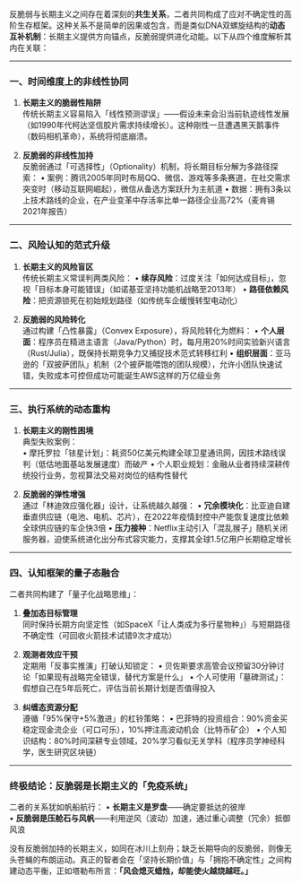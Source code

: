 反脆弱与长期主义之间存在着深刻的**共生关系**，二者共同构成了应对不确定性的高阶生存框架。这种关系不是简单的因果或包含，而是类似DNA双螺旋结构的**动态互补机制**：长期主义提供方向锚点，反脆弱提供进化动能。以下从四个维度解析其内在关联：

---

### 一、时间维度上的非线性协同
1. **长期主义的脆弱性陷阱**  
   传统长期主义容易陷入「线性预测谬误」——假设未来会沿当前轨迹线性发展（如1990年代柯达坚信胶片需求持续增长）。这种刚性一旦遭遇黑天鹅事件（数码相机革命），系统将彻底崩溃。

2. **反脆弱的非线性加持**  
   反脆弱通过「可选择性」（Optionality）机制，将长期目标分解为多路径探索：
   • 案例：腾讯2005年同时布局QQ、微信、游戏等多条赛道，在社交需求突变时（移动互联网崛起），微信从备选方案跃升为主航道
   • 数据：拥有3条以上技术路线的企业，在产业变革中存活率比单一路径企业高72%（麦肯锡2021年报告）

---

### 二、风险认知的范式升级
1. **长期主义的风险盲区**  
   传统长期主义常误判两类风险：
   • **续存风险**：过度关注「如何达成目标」，忽视「目标本身可能错误」（如诺基亚坚持功能机战略至2013年）
   • **路径依赖风险**：把资源锁死在初始规划路径（如传统车企缓慢转型电动化）

2. **反脆弱的风险转化**  
   通过构建「凸性暴露」（Convex Exposure），将风险转化为燃料：
   • **个人层面**：程序员在精进主语言（Java/Python）时，每月用20%时间实验新兴语言（Rust/Julia），既保持长期竞争力又捕捉技术范式转移红利
   • **组织层面**：亚马逊的「双披萨团队」机制（2个披萨能喂饱的团队规模），允许小团队快速试错，失败成本可控但成功可能诞生AWS这样的万亿级业务

---

### 三、执行系统的动态重构
1. **长期主义的刚性困境**  
   典型失败案例：  
   • 摩托罗拉「铱星计划」：耗资50亿美元构建全球卫星通讯网，因技术路线误判（低估地面基站发展速度）而破产
   • 个人职业规划：金融从业者持续深耕传统投行业务，忽视算法交易对岗位的结构性替代

2. **反脆弱的弹性增强**  
   通过「林迪效应强化器」设计，让系统越久越强：
   • **冗余模块化**：比亚迪自建垂直供应链（电池、电机、芯片），在2022年疫情封控中产能恢复速度比依赖全球供应链的车企快3倍
   • **压力接种**：Netflix主动引入「混乱猴子」随机关闭服务器，迫使系统进化出分布式容灾能力，支撑其全球1.5亿用户长期稳定增长

---

### 四、认知框架的量子态融合
二者共同构建了「量子化战略思维」：
1. **叠加态目标管理**  
   同时保持长期方向坚定性（如SpaceX「让人类成为多行星物种」）与短期路径不确定性（可回收火箭技术试错9次才成功）

2. **观测者效应干预**  
   定期用「反事实推演」打破认知锁定：
   • 贝佐斯要求高管会议预留30分钟讨论「如果现有战略完全错误，替代方案是什么」
   • 个人可使用「墓碑测试」：假想自己在5年后死亡，评估当前长期计划是否值得投入

3. **纠缠态资源分配**  
   遵循「95%保守+5%激进」的杠铃策略：
   • 巴菲特的投资组合：90%资金买稳定现金流企业（可口可乐），10%押注高波动机会（比特币矿企）
   • 个人知识结构：80%时间深耕专业领域，20%学习看似无关学科（程序员学神经科学，医生研究区块链）

---

### 终极结论：反脆弱是长期主义的「免疫系统」
二者的关系犹如帆船航行：
• **长期主义是罗盘**——确定要抵达的彼岸  
• **反脆弱是压舱石与风帆**——利用逆风（波动）加速，通过重心调整（冗余）抵御风浪  

没有反脆弱加持的长期主义，如同在冰川上刻舟；缺乏长期导向的反脆弱，则像无头苍蝇的布朗运动。真正的智者会在「坚持长期价值」与「拥抱不确定性」之间构建动态平衡，正如塔勒布所言：**「风会熄灭蜡烛，却能使火越烧越旺。」**

